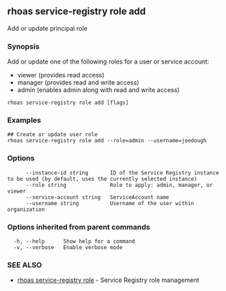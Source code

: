 ## rhoas service-registry role add

Add or update principal role

### Synopsis


Add or update one of the following roles for a user or service account:

* viewer (provides read access)
* manager (provides read and write access)
* admin (enables admin along with read and write access)


```
rhoas service-registry role add [flags]
```

### Examples

```
## Create or update user role
rhoas service-registry role add --role=admin --username=joedough

```

### Options

```
      --instance-id string       ID of the Service Registry instance to be used (by default, uses the currently selected instance)
      --role string              Role to apply: admin, manager, or viewer
      --service-account string   ServiceAccount name
      --username string          Username of the user within organization
```

### Options inherited from parent commands

```
  -h, --help      Show help for a command
  -v, --verbose   Enable verbose mode
```

### SEE ALSO

* [rhoas service-registry role](rhoas_service-registry_role.md)	 - Service Registry role management

